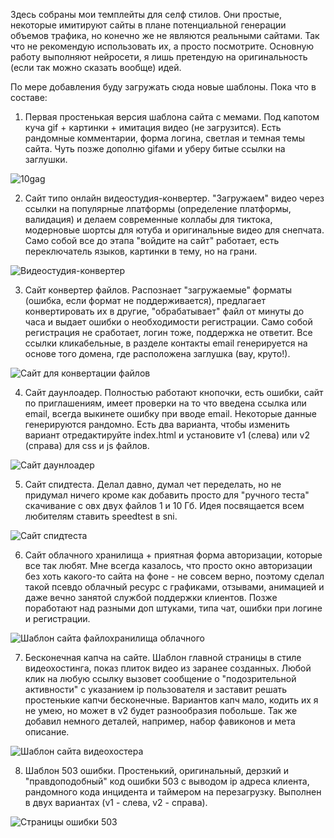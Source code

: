 Здесь собраны мои темплейты для селф стилов. Они простые, некоторые имитируют сайты в плане потенциальной генерации объемов трафика, но конечно же не являются реальными сайтами. Так что не рекомендую использовать их, а просто посмотрите. Основную работу выполняют нейросети, я лишь претендую на оригинальность (если так можно сказать вообще) идей.

По мере добавления буду загружать сюда новые шаблоны. Пока что в составе:

1. Первая простенькая версия шаблона сайта с мемами. Под капотом куча gif + картинки + имитация видео (не загрузится). Есть рандомные комментарии, форма логина, светлая и темная темы сайта. Чуть позже дополню gifами и уберу битые ссылки на заглушки.

![10gag](https://github.com/user-attachments/assets/e50f1b4c-1927-47c7-ae70-a78981aa4a56)

2. Сайт типо онлайн видеостудия-конвертер. "Загружаем" видео через ссылки на популярные лпатформы (определение платформы, валидация) и делаем современные коллабы для тиктока, модерновые шортсы для ютуба и оригинальные видео для снепчата. Само собой все до этапа "войдите на сайт" работает, есть переключатель языков, картинки в тему, но на грани.

![Видеостудия-конвертер](https://github.com/user-attachments/assets/6791d52c-806a-4acc-8ffc-9d6ab762163f)

3. Сайт конвертер файлов. Распознает "загружаемые" форматы (ошибка, если формат не поддерживается), предлагает конвертировать их в другие, "обрабатывает" файл от минуты до часа и выдает ошибки о необходимости регистрации. Само собой регистрация не сработает, логин тоже, поддержка не ответит. Все ссылки кликабельные, в разделе контакты email генерируется на основе того домена, где расположена заглушка (вау, круто!).

![Сайт для конвертации файлов](https://github.com/user-attachments/assets/874cd460-02a6-42bb-9a88-a38d975fe755)

4. Сайт даунлоадер. Полностью работают кнопочки, есть ошибки, сайт по приглашениям, имеет проверки на то что введена ссылка или email, всегда выкинете ошибку при вводе email. Некоторые данные генерируются рандомно. Есть два варианта, чтобы изменить вариант отредактируйте index.html и установите v1 (слева) или v2 (справа) для css и js файлов.

![Сайт даунлоадер](https://github.com/user-attachments/assets/a6126b23-05ad-482c-8c02-5a7f87679a41)

5. Сайт спидтеста. Делал давно, думал чет переделать, но не придумал ничего кроме как добавить просто для "ручного теста" скачивание с овх двух файлов 1 и 10 Гб. Идея посвящается всем любителям ставить speedtest в sni.

![Сайт спидтеста](https://github.com/user-attachments/assets/5e3a4136-40d1-41d5-b003-d90d6774889f)

6. Сайт облачного хранилища + приятная форма авторизации, которые все так любят. Мне всегда казалось, что просто окно авторизации без хоть какого-то сайта на фоне - не совсем верно, поэтому сделал такой псевдо облачный ресурс с графиками, отзывами, анимацией и даже вечно занятой службой поддержки клиентов. Позже поработают над разными доп штуками, типа чат, ошибки при логине и регистрации.

![Шаблон сайта файлохранилища облачного](https://github.com/user-attachments/assets/011fb444-6e0b-4e1e-9bc6-1a519ba1e7cb)

7. Бесконечная капча на сайте. Шаблон главной страницы в стиле видеохостинга, показ плиток видео из заранее созданных. Любой клик на любую ссылку вызовет сообщение о "подозрительной активности" с указанием ip пользователя и заставит решать простенькие капчи бесконечные. Вариантов капч мало, кодить их я не умею, но может в v2 будет разнообразия побольше. Так же добавил немного деталей, например, набор фавиконов и мета описание.

![Шаблон сайта видеохостера](https://github.com/user-attachments/assets/22210ec3-8a2a-4845-b88d-cb07f07975ed)

8. Шаблон 503 ошибки. Простенький, оригинальный, дерзкий и "правдоподобный" код ошибки 503 с выводом ip адреса клиента, рандомного кода инцидента и таймером на перезагрузку. Выполнен в двух вариантах (v1 - слева, v2 - справа).

![Страницы ошибки 503](https://github.com/user-attachments/assets/654b1cab-f2bf-452d-9fd9-9cdc1a28a2fd)
